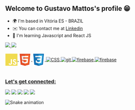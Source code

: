 ## Welcome to Gustavo Mattos's profile 😁

* 🌍  I'm based in Vitória ES - BRAZIL
* ✉️  You can contact me at [Linkedin](https://www.linkedin.com/in/guh-mattos/)
* 🧠  I'm learning Javascript and React JS

<div>
   <a href="https://github.com/GustavoM777">
   <img height="180em" src="https://github-readme-stats.vercel.app/api?username=GustavoM777&show_icons=true&theme=tokyonight&include_all_commits=true&count_private=true"/>
   <img height="180em" src="https://github-readme-stats.vercel.app/api/top-langs/?username=GustavoM777&layout=compact&langs_count=6&theme=tokyonight"/>

</div>
<div style="display: inline_block"><br>
  <img align="center" alt="Js" height="40" width="40" src="https://raw.githubusercontent.com/devicons/devicon/master/icons/javascript/javascript-plain.svg">
  <img align="center" alt="HTML" height="40" width="40" src="https://raw.githubusercontent.com/devicons/devicon/master/icons/html5/html5-original.svg">
  <img align="center" alt="CSS" height="40" width="40" src="https://raw.githubusercontent.com/devicons/devicon/master/icons/css3/css3-original.svg">
  <img align="center" alt="CSS" height="40" width="40" src="https://cdn.jsdelivr.net/gh/devicons/devicon/icons/react/react-original-wordmark.svg" />
  <img align="center" alt="git" height="40" width="40" src="https://cdn.jsdelivr.net/gh/devicons/devicon/icons/git/git-plain.svg">
  <img align="center" alt="firebase" height="40" width="40" src="https://cdn.jsdelivr.net/gh/devicons/devicon/icons/firebase/firebase-plain.svg">
  <img align="center" alt="firebase" height="70" width="70" src="https://cdn.jsdelivr.net/gh/devicons/devicon/icons/mysql/mysql-original-wordmark.svg">
</div>
 
 <br>
 
  ### Let's get connected:
 
<div> 
<a href="https://www.youtube.com/channel/UCf5FDgBhBb-esT3oBdGY3UA" target="_blank"><img src="https://img.shields.io/badge/YouTube-FF0000?style=for-the-badge&logo=youtube&logoColor=white" target="_blank"></a>
  <a href="https://www.instagram.com/guh_mattos/" target="_blank"><img src="https://img.shields.io/badge/-Instagram-%23E4405F?style=for-the-badge&logo=instagram&logoColor=white" target="_blank"></a>
 <a href="https://discord.com" target="_blank"><img src="https://img.shields.io/badge/Discord-7289DA?style=for-the-badge&logo=discord&logoColor=white" target="_blank"></a> 
  <a href = "mailto:guhdev7@gmail.com"><img src="https://img.shields.io/badge/-Gmail-%23333?style=for-the-badge&logo=gmail&logoColor=white" target="_blank"></a>
  <a href="https://www.linkedin.com/in/guh-mattos/" target="_blank"><img src="https://img.shields.io/badge/-LinkedIn-%230077B5?style=for-the-badge&logo=linkedin&logoColor=white" target="_blank"></a> 
 
  ![Snake animation](https://github.com/GustavoM777/GustavoM777/blob/output/github-contribution-grid-snake.svg)
  

</div>

